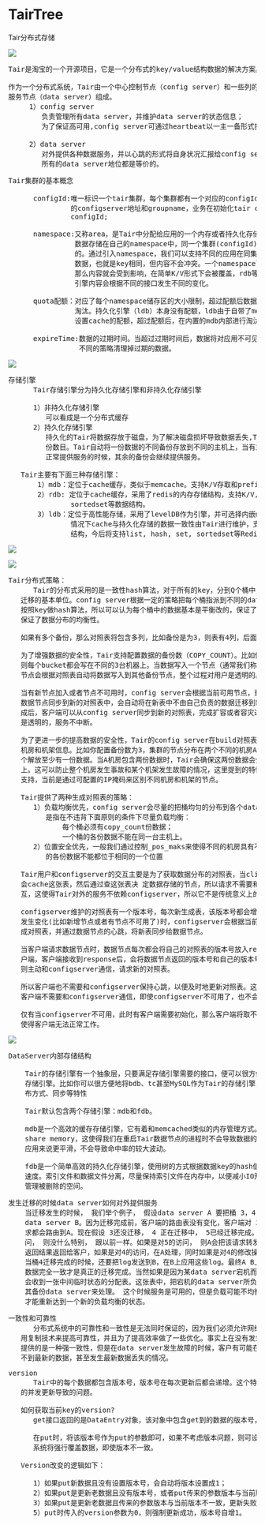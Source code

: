 # TairTree
Tair分布式存储


![](https://i.imgur.com/LJOUEvd.png)


<pre>
Tair是淘宝的一个开源项目，它是一个分布式的key/value结构数据的解决方案。

作为一个分布式系统，Tair由一个中心控制节点（config server）和一些列的
服务节点（data server）组成。
     1）config server
        负责管理所有data server，并维护data server的状态信息；
        为了保证高可用,config server可通过heartbeat以一主一备形式提供服务。

     2）data server
        对外提供各种数据服务，并以心跳的形式将自身状况汇报给config server；
        所有的data server地位都是等价的。
</pre>

<pre>
Tair集群的基本概念
      
      configId:唯一标识一个tair集群，每个集群都有一个对应的configId，对应了集群
               的configserver地址和groupname，业务在初始化tair client的时候需要配置
               configId;

      namespace:又称area，是Tair中分配给应用的一个内存或者持久化存储区域，可以认为应用的
                数据存储在自己的namespace中，同一个集群(configId)中的namespace是唯一
                的。通过引入namespace，我们可以支持不同的应用在同集群中使用相同的key存放
                数据，也就是key相同，但内容不会冲突。一个namespace下如果存放相同的key，
                那么内容就会受到影响，在简单K/V形式下会被覆盖，rdb等待有数据结构的存储
                引擎内容会根据不同的接口发生不同的变化。

      quota配额：对应了每个namespace储存区的大小限制，超过配额后数据将面临最近最少使用的
                淘汰。持久化引擎（ldb）本身没有配额，ldb由于自带了mdb cache，所以也可以
                设置cache的配额，超过配额后，在内置的mdb内部进行淘汰。

      expireTime:数据的过期时间。当超过过期时间后，数据将对应用不可见，不同的存储引擎有
                 不同的策略清理掉过期的数据。
</pre>

![](https://i.imgur.com/TMHtlIM.png)

<pre>
存储引擎
      Tair存储引擎分为持久化存储引擎和非持久化存储引擎

      1）非持久化存储引擎
         可以看成是一个分布式缓存
      2）持久化存储引擎
         持久化的Tair将数据存放于磁盘，为了解决磁盘损坏导致数据丢失,Tair可以配置数据的备
         份数目。Tair自动将一份数据的不同备份存放到不同的主机上，当有主机发生异常，无法
         正常提供服务的时候，其余的备份会继续提供服务。

   Tair主要有下面三种存储引擎：
       1）mdb：定位于cache缓存，类似于memcache。支持K/V存取和prefix操作。
       2）rdb: 定位于cache缓存，采用了redis的内存存储结构，支持K/V,list, hash,set,
               sortedset等数据结构。
       3）ldb：定位于高性能存储，采用了levelDB作为引擎，并可选择内嵌mdb cache加速，这种
               情况下cache与持久化存储的数据一致性由Tair进行维护，支持K/V,prefix等数据
               结构，今后将支持list, hash, set, sortedset等Redis支持的数据结构。
</pre>

![](https://i.imgur.com/Ro7Q8Wq.png)

![](https://i.imgur.com/1gzIfOH.png)

<pre>
Tair分布式策略：
      Tair的分布式采用的是一致性hash算法，对于所有的key，分到Q个桶中，桶是负载均衡和数据
   迁移的基本单位。config server根据一定的策略把每个桶指派到不同的data server上，因为数据
   按照key做hash算法，所以可以认为每个桶中的数据基本是平衡改的，保证了桶分布的均衡性，就
   保证了数据分布的均衡性。

   如果有多个备份，那么对照表将包含多列，比如备份是为3，则表有4列，后面的3列都是数据存储的节点。

   为了增强数据的安全性，Tair支持配置数据的备份数（COPY_COUNT）。比如你可以配置备份数为3，
   则每个bucket都会写在不同的3台机器上。当数据写入一个节点（通常我们称其为主节点）后，主
   节点会根据对照表自动将数据写入到其他备份节点，整个过程对用户是透明的。

   当有新节点加入或者节点不可用时，config server会根据当前可用节点，重新build一张对照表。
   数据节点同步到新的对照表中，会自动将在新表中不由自己负责的数据迁移到新的目标节点。迁移完
   成后，客户端可以从config server同步到新的对照表，完成扩容或者容灾过程，这个过程对用户
   是透明的，服务不中断。

   为了更进一步的提高数据的安全性，Tair的config server在build对照表的时候，可以配置考虑
   机房和机架信息。比如你配置备份数为3，集群的节点分布在两个不同的机房A和B，则Tair会确保每
   个解放至少有一份数据。当A机房包含两份数据时，Tair会确保这两份数据会分布在不同机架的节点
   上。这可以防止整个机房发生事故和某个机架发生故障的情况，这里提到的特性需要节点物理分布的
   支持，当前是通过可配置的IP掩码来区别不同机房和机架的节点。

   Tair提供了两种生成对照表的策略：
      1）负载均衡优先，config server会尽量的把桶均匀的分布到各个data server上，所谓尽量
         是指在不违背下面原则的条件下尽量负载均衡：
             每个桶必须有copy_count份数据；
             一个桶的各份数据不能在同一台主机上。
      2）位置安全优先，一般我们通过控制_pos_maks来使得不同的机房具有不同的位置信息，一个桶
         的各份数据不能都位于相同的一个位置

   Tair用户和configserver的交互主要是为了获取数据分布的对照表，当client获取到对照表后，
   会cache这张表，然后通过查这张表决 定数据存储的节点，所以请求不需要和configserver交
   互，这使得Tair对外的服务不依赖configserver，所以它不是传统意义上的中 心节点。

   configserver维护的对照表有一个版本号，每次新生成表，该版本号都会增加。当有数据节点状态
   发生变化(比如新增节点或者有节点不可用了)时，configserver会根据当前可用的节点重新生
   成对照表，并通过数据节点的心跳，将新表同步给数据节点。

   当客户端请求数据节点时，数据节点每次都会将自己的对照表的版本号放入response中返回给客
   户端，客户端接收到response后，会将数据节点返回的版本号和自己的版本号比较，如果不相同，
   则主动和configserver通信，请求新的对照表。

   所以客户端也不需要和configserver保持心跳，以便及时地更新对照表。这使得在正常的情况下，
   客户端不需要和configserver通信，即使configserver不可用了，也不会对整个集群的服务造成大的影响。

   仅有当configserver不可用，此时有客户端需要初始化，那么客户端将取不到对照表信息，这将
   使得客户端无法正常工作。
</pre>

![](https://i.imgur.com/odqzYzz.png)

<pre>
DataServer内部存储结构

    Tair的存储引擎有一个抽象层，只要满足存储引擎需要的接口，便可以很方便地替换Tair底层的
    存储引擎。比如你可以很方便地将bdb、tc甚至MySQL作为Tair的存储引擎，而同时使用Tair的分
    布方式、同步等特性

    Tair默认包含两个存储引擎：mdb和fdb。

    mdb是一个高效的缓存存储引擎，它有着和memcached类似的内存管理方式。mdb支持使用
    share memory，这使得我们在重启Tair数据节点的进程时不会导致数据的丢失，从而使升级对
    应用来说更平滑，不会导致命中率的较大波动。

    fdb是一个简单高效的持久化存储引擎，使用树的方式根据数据key的hash值索引数据，加快查找
    速度。索引文件和数据文件分离，尽量保持索引文件在内存中，以便减小IO开销。使用空闲空间池
    管理被删除的空间。
</pre>

<pre>
发生迁移的时候data server如何对外提供服务
    当迁移发生的时候， 我们举个例子， 假设data server A 要把桶 3，4，5 迁移给
    data server B。因为迁移完成前，客户端的路由表没有变化，客户端对 3， 4， 5 的访问请
    求都会路由到A。现在假设 3还没迁移， 4 正在迁移中， 5已经迁移完成。那么如果是对3的访
    问， 则没什么特别， 跟以前一样。如果是对5的访问， 则A会把该请求转发给B，并且将B的
    返回结果返回给客户，如果是对4的访问，在A处理，同时如果是对4的修改操作会记录修改log。
    当桶4迁移完成的时候，还要把log发送到B，在B上应用这些log。最终A B上对于桶4来说， 
    数据完全一致才是真正的迁移完成。当然如果是因为某data server宕机而引发的迁移， 客户端
    会收到一张中间临时状态的分配表。这张表中，把宕机的data server所负责的桶临时指派给有
    其备份data server来处理。 这个时候服务是可用的，但是负载可能不均衡。当迁移完成之后，
    才能重新达到一个新的负载均衡的状态。
</pre>

<pre>
一致性和可靠性
      分布式系统中的可靠性和一致性是无法同时保证的，因为我们必须允许网络错误的发生，Tair采
   用复制技术来提高可靠性，并且为了提高效率做了一些优化。事实上在没有发生错误的时候，Tair
   提供的是一种强一致性，但是在data server发生故障的时候，客户有可能在一定时间窗口内读取
   不到最新的数据，甚至发生最新数据丢失的情况。
</pre>

<pre>
version
      Tair中的每个数据都包含版本号，版本号在每次更新后都会递增。这个特性可以帮助防止数据
   的并发更新导致的问题。

   如何获取当前key的version?
      get接口返回的是DataEntry对象，该对象中包含get到的数据的版本号，可以通过getVersion()接口获得该版本号。

      在put时，将该版本号作为put的参数即可，如果不考虑版本问题，则可设置version参数为0，
      系统将强行覆盖数据，即使版本不一致。

   Version改变的逻辑如下：

      1）如果put新数据且没有设置版本号，会自动将版本设置成1；
      2）如果put是更新老数据且没有版本号，或者put传来的参数版本与当前版本一致，版本号自增1；
      3）如果put是更新老数据且传来的参数版本与当前版本不一致，更新失败，返回VersionError；
      5）put时传入的version参数为0，则强制更新成功，版本号自增1。
</pre>
